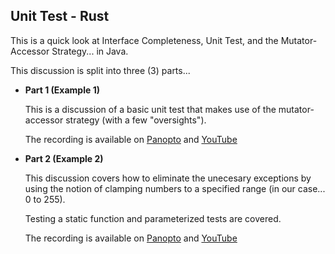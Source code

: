 ## Unit Test - Rust

This is a quick look at Interface Completeness, Unit Test, and the
Mutator-Accessor Strategy... in Java.

This discussion is split into three (3) parts...

  - **Part 1 (Example 1)**

    This is a discussion of a basic unit test that makes use of the
    mutator-accessor strategy (with a few "oversights").

    The recording is available on
    [Panopto](https://odu.hosted.panopto.com/Panopto/Pages/Viewer.aspx?id=43846a65-bac2-4284-b4f3-b33800d258d5)
    and
    [YouTube](https://youtu.be/2DBL8RcuMxs)

  - **Part 2 (Example 2)**

    This discussion covers how to eliminate the unecesary exceptions by using
    the notion of clamping numbers to a specified range (in our case... 0 to 255).

    Testing a static function and parameterized tests are covered.

    The recording is available on
    [Panopto](https://odu.hosted.panopto.com/Panopto/Pages/Viewer.aspx?id=63dae604-29c9-45e1-be5c-b33800d26812)
    and
    [YouTube](https://youtu.be/J4r2f0W2FcQ)

